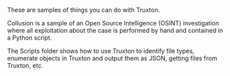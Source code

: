 These are samples of things you can do with Truxton.

Collusion is a sample of an Open Source Intelligence (OSINT) investigation where all exploitation about the case is performed by hand and contained in a Python script.

The Scripts folder shows how to use Truxton to identify file types, enumerate objects in Truxton and output them as JSON, getting files from Truxton, etc. 
